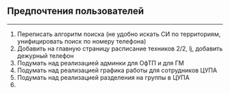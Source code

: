 ## Предпочтения пользователей

---

1. Переписать алгоритм поиска (не удобно искать СИ по территориям, унифицировать поиск по номеру телефона)
2. Добавить на главную страницу расписание техников 2/2, lj, добавить дежурный телефон
3. Подумать над реализацией админки для ОфТП и для ГМ
4. Подумать над реализацией графика работы для сотрудников ЦУПА
5. Подумать над реализацией разделения на группы в ЦУПА
6. 